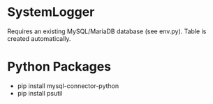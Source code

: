 # SystemLogger
Requires an existing MySQL/MariaDB database (see env.py). Table is created automatically.

# Python Packages
- pip install mysql-connector-python
- pip install psutil
